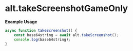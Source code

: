 # alt.takeScreenshotGameOnly

**Example Usage**

```js
async function takeScreenshot() {
    const base64string = await alt.takeScreenshot();
    console.log(base64string);
}
```
